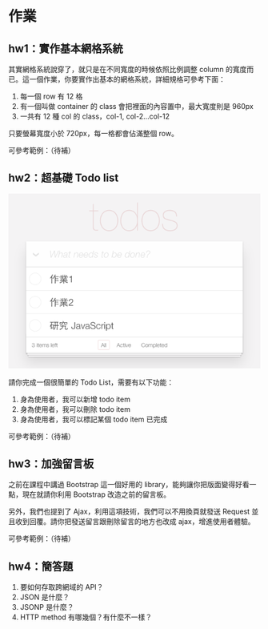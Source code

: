 # 作業

## hw1：實作基本網格系統

其實網格系統說穿了，就只是在不同寬度的時候依照比例調整 column 的寬度而已。這一個作業，你要實作出基本的網格系統，詳細規格可參考下面：

1. 每一個 row 有 12 格
2. 有一個叫做 container 的 class 會把裡面的內容置中，最大寬度則是 960px
3. 一共有 12 種 col 的 class，col-1, col-2...col-12

只要螢幕寬度小於 720px，每一格都會佔滿整個 row。

可參考範例：（待補）

## hw2：超基礎 Todo list

![](todo.png)

請你完成一個很簡單的 Todo List，需要有以下功能：

1. 身為使用者，我可以新增 todo item
2. 身為使用者，我可以刪除 todo item
3. 身為使用者，我可以標記某個 todo item 已完成

可參考範例：（待補）

## hw3：加強留言板

之前在課程中講過 Bootstrap 這一個好用的 library，能夠讓你把版面變得好看一點，現在就請你利用 Bootstrap 改造之前的留言板。

另外，我們也提到了 Ajax，利用這項技術，我們可以不用換頁就發送 Request 並且收到回覆。請你把發送留言跟刪除留言的地方也改成 ajax，增進使用者體驗。

可參考範例：（待補）

## hw4：簡答題

1. 要如何存取跨網域的 API？
2. JSON 是什麼？
3. JSONP 是什麼？
4. HTTP method 有哪幾個？有什麼不一樣？

